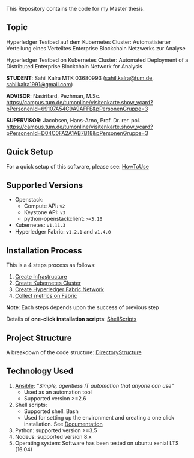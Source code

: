 This Repository contains the code for my Master thesis.

Topic
-----

Hyperledger Testbed auf dem Kubernetes Cluster: Automatisierter Verteilung eines Verteiltes Enterprise Blockchain
Netzwerks zur Analyse

Hyperledger Testbed on Kubernetes Cluster: Automated Deployment of a Distributed Enterprise Blockchain Network for Analysis

**STUDENT**: Sahil Kalra MTK 03680993 (sahil.kalra@tum.de, sahilkalra1991@gmail.com)

**ADVISOR**: Nasirifard, Pezhman, M.Sc. https://campus.tum.de/tumonline/visitenkarte.show_vcard?pPersonenId=69107A54C9A9AFFE&pPersonenGruppe=3

**SUPERVISOR**: Jacobsen, Hans-Arno, Prof. Dr. rer. pol. https://campus.tum.de/tumonline/visitenkarte.show_vcard?pPersonenId=D04C0FA2A1AB7B18&pPersonenGruppe=3


Quick Setup
------------

For a quick setup of this software, please see: [HowToUse](docs/HowToUse.md)

Supported Versions
-------------------

- Openstack: 
    * Compute API: `v2`
    * Keystone API: `v3`
    * python-openstackclient: `>=3.16`
- Kubernetes: `v1.11.3`
- Hyperledger Fabric: `v1.2.1` and `v1.4.0`

Installation Process
-------------

This is a 4 steps process as follows:

1. [Create Infrastructure](docs/InfrastructureSetup.md)
2. [Create Kubernetes Cluster](docs/ClusterSetup.md)
3. [Create Hyperledger Fabric Network](docs/FabricSetup.md)
4. [Collect metrics on Fabric](docs/MetricsCollect.md)

**Note**: Each steps depends upon the success of previous step

Details of **one-click installation scripts**: [ShellScripts](docs/ShellScripts.md)

Project Structure
--------------

A breakdown of the code structure: [DirectoryStructure](docs/DirectoryStructure.md)

Technology Used
------------
1. [Ansible](https://www.ansible.com/): _"Simple, agentless IT automation that anyone can use"_
    * Used as an automation tool
    * Supported version  >=2.6
2. Shell scripts: 
    * Supported shell: Bash 
    * Used for setting up the environment and creating a one click installation. See [Documentation](docs/ShellScripts.md)
3. Python: supported version >=3.5
4. NodeJs: supported version 8.x
5. Operating system: 
Software has been tested on ubuntu xenial LTS (16.04)

